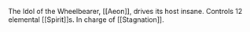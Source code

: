The Idol of the Wheelbearer, [[Aeon]], drives its host insane.
Controls 12 elemental [[Spirit]]s. In charge of [[Stagnation]]. 